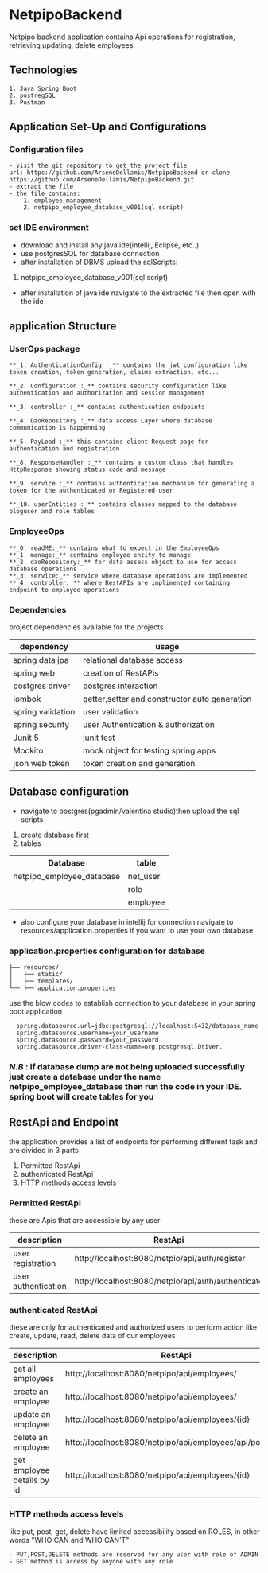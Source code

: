 # NetpipoBackend

Netpipo backend application contains Api operations for registration, retrieving,updating, delete employees.

## Technologies
    1. Java Spring Boot
    2. postregSQL
    3. Postman

## Application Set-Up and Configurations

### Configuration files

    - visit the git repository to get the project file
    url: https://github.com/ArseneDellamis/NetpipoBackend or clone https://github.com/ArseneDellamis/NetpipoBackend.git
    - extract the file
    - the file contains:
        1. employee_management
        2. netpipo_employee_database_v001(sql script)

### set IDE environment
- download and install any java ide(intellij, Eclipse, etc..)
- use postgresSQL for database connection
- after installation of DBMS upload the sqlScripts:
1. netpipo_employee_database_v001(sql script)
- after installation of java ide navigate to the extracted file then open with the ide

## application Structure

### UserOps package
    
    **_1. AuthenticationConfig :_** contains the jwt configuration like token creation, token generation, claims extraction, etc...
    
    **_2. Configuration :_** contains security configuration like authentication and authorization and session management
    
    **_3. controller :_** contains authentication endpoints
    
    **_4. DaoRepository :_** data access Layer where database communication is happenning
    
    **_5. PayLoad :_** this contains client Request page for authentication and registration

    **_8. ResponseHandler :_** contains a custom class that handles HttpResponse showing status code and message
    
    **_9. service :_** contains authentication mechanism for generating a token for the authenticated or Registered user
    
    **_10. userEntities :_** contains classes mapped to the database bloguser and role tables

###  EmployeeOps
    **_0. readME:_** contains what to expect in the EmployeeOps
    **_1. manage:_** contains employee entity to manage
    **_2. daoRepository:_** for data assess object to use for access database operations
    **_3. service:_** service where database operations are implemented 
    **_4. controller:_** where RestAPIs are implimented containing endpoint to employee operations


### Dependencies
project dependencies available for the projects

| dependency        | usage                                        |
|-------------------|----------------------------------------------|
| spring data jpa   | relational database access                   |
| spring web        | creation of RestAPis                         |
| postgres driver   | postgres interaction                         |
| lombok            | getter,setter and constructor auto generation |
| spring validation | user validation                              |
| spring security   | user Authentication & authorization          |
| Junit 5           | junit test                                   |
| Mockito           | mock object for testing spring apps          |
| json web token    | token creation and generation                |


## Database configuration
- navigate to postgres(pgadmin/valentina studio)then upload the sql scripts
1. create database first
2. tables

| Database                  | table    |
|---------------------------|----------|
| netpipo_employee_database | net_user |
|                           | role     |
|                           | employee |

- also configure your database in intellij for connection navigate to resources/application.properties
  if you want to use your own database

### application.properties configuration for database
```plaintext
├── resources/
│   ├── static/
│   ├── templates/
└── ├── application.properties
```
  use the blow codes to establish connection to your database in your spring boot application
      
      spring.datasource.url=jdbc:postgresql://localhost:5432/database_name
      spring.datasource.username=your_username
      spring.datasource.password=your_password
      spring.datasource.driver-class-name=org.postgresql.Driver.

### *_N.B_* : if database dump are not being uploaded successfully just create a database under the name netpipo_employee_database then run the code in your IDE. spring boot will create tables for you


## RestApi and Endpoint
the application provides a list of endpoints for performing different task and are divided in 3 parts
1. Permitted RestApi
2. authenticated RestApi
3. HTTP methods access levels


### Permitted RestApi
these are Apis that are accessible by any user

| description                | RestApi                                                    |
|----------------------------|------------------------------------------------------------|
| user registration         |  http://localhost:8080/netpio/api/auth/register              |
| user authentication        | http://localhost:8080/netpio/api/auth/authenticate              |

### authenticated RestApi
these are only for authenticated and authorized users to perform action like create, update, read, delete
data of our employees

| description                | RestApi                                                    |
|----------------------------|------------------------------------------------------------|
| get all employees          | http://localhost:8080/netpipo/api/employees/               |
| create an employee         | http://localhost:8080/netpipo/api/employees/               |
| update an employee         | http://localhost:8080/netpipo/api/employees/{id}           |
| delete an employee         | http://localhost:8080/netpipo/api/employees/api/posts/{id} |
| get employee details by id | http://localhost:8080/netpipo/api/employees/{id}           |


### HTTP methods access levels

like put, post, get, delete have limited accessibility based on ROLES,
in other words "WHO CAN and WHO CAN'T"

    - PUT,POST,DELETE methods are reserved for any user with role of ADMIN
    - GET method is access by anyone with any role
